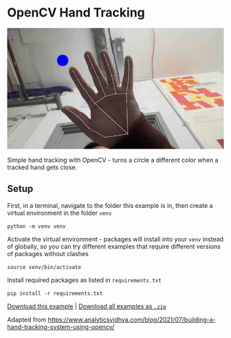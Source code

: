 # OpenCV Hand Tracking

![A hand with lines drawn over it indicating a computer is tracking the hands location](opencv-handtracking.jpg)

Simple hand tracking with OpenCV - turns a circle a different color when a tracked hand gets close.

## Setup

First, in a terminal, navigate to the folder this example is in, then create a virtual environment in the folder `venv`

```
python -m venv venv
```

Activate the virtual environment - packages will install into your `venv` instead of globally, so you can try different examples that require different versions of packages without clashes

```
source venv/bin/activate
```

Install required packages as listed in `requirements.txt`

```
pip install -r requirements.txt
```

[Download this example](https://github.com/XRRCA/CreativeCoding/raw/main/py/opencv-handtracking/opencv-handtracking.zip) | [Download all examples as `.zip`](https://github.com/XRRCA/CreativeCoding/archive/refs/heads/main.zip)

Adapted from https://www.analyticsvidhya.com/blog/2021/07/building-a-hand-tracking-system-using-opencv/
